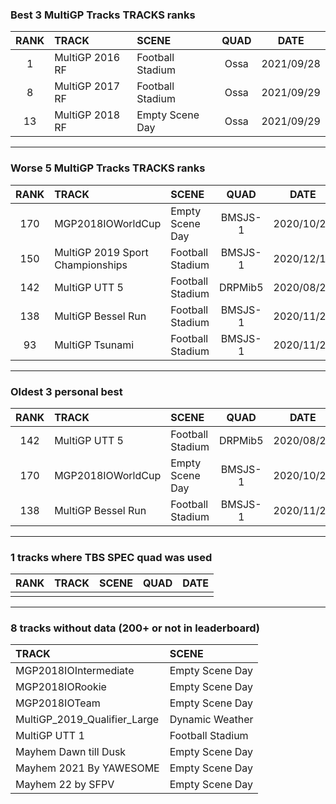### Best 3 MultiGP Tracks TRACKS ranks
|RANK|TRACK|SCENE|QUAD|DATE|
|:---:|:---|:---|:---:|:---:|
|1|MultiGP 2016 RF|Football Stadium|Ossa|2021/09/28|
|8|MultiGP 2017 RF|Football Stadium|Ossa|2021/09/29|
|13|MultiGP 2018 RF|Empty Scene Day|Ossa|2021/09/29|
---
### Worse 5 MultiGP Tracks TRACKS ranks
|RANK|TRACK|SCENE|QUAD|DATE|
|:---:|:---|:---|:---:|:---:|
|170|MGP2018IOWorldCup|Empty Scene Day|BMSJS-1|2020/10/28|
|150|MultiGP 2019 Sport Championships|Football Stadium|BMSJS-1|2020/12/14|
|142|MultiGP UTT 5|Football Stadium|DRPMib5|2020/08/26|
|138|MultiGP Bessel Run|Football Stadium|BMSJS-1|2020/11/21|
|93|MultiGP Tsunami|Football Stadium|BMSJS-1|2020/11/21|
---
### Oldest 3 personal best
|RANK|TRACK|SCENE|QUAD|DATE|
|:---:|:---|:---|:---:|:---:|
|142|MultiGP UTT 5|Football Stadium|DRPMib5|2020/08/26|
|170|MGP2018IOWorldCup|Empty Scene Day|BMSJS-1|2020/10/28|
|138|MultiGP Bessel Run|Football Stadium|BMSJS-1|2020/11/21|
---
### 1 tracks where TBS SPEC quad was used
|RANK|TRACK|SCENE|QUAD|DATE|
|:---:|:---|:---|:---:|:---:|
||||||
---
### 8 tracks without data (200+ or not in leaderboard)
|TRACK|SCENE|
|:---|:---|
|MGP2018IOIntermediate|Empty Scene Day|
|MGP2018IORookie|Empty Scene Day|
|MGP2018IOTeam|Empty Scene Day|
|MultiGP_2019_Qualifier_Large|Dynamic Weather|
|MultiGP UTT 1|Football Stadium|
|Mayhem Dawn till Dusk|Empty Scene Day|
|Mayhem 2021 By YAWESOME|Empty Scene Day|
|Mayhem 22 by SFPV|Empty Scene Day|
